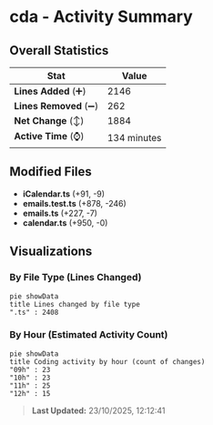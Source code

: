 # cda - Activity Summary 

## Overall Statistics

| Stat                   | Value                                                             |
| ---------------------- | ----------------------------------------------------------------- |
| **Lines Added** (➕)   | 2146                                          |
| **Lines Removed** (➖) | 262                                        |
| **Net Change** (↕)    | 1884                |
| **Active Time** (⌚)   | 134 minutes |


## Modified Files
- **iCalendar.ts** (+91, -9)
- **emails.test.ts** (+878, -246)
- **emails.ts** (+227, -7)
- **calendar.ts** (+950, -0)

## Visualizations

### By File Type (Lines Changed)

```mermaid
pie showData
title Lines changed by file type
".ts" : 2408
```

### By Hour (Estimated Activity Count)

```mermaid
pie showData
title Coding activity by hour (count of changes)
"09h" : 23
"10h" : 23
"11h" : 25
"12h" : 15
```


> **Last Updated:** 23/10/2025, 12:12:41